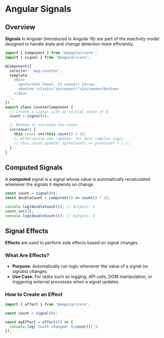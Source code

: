 # Angular Signals

## Overview

**Signals** in Angular (introduced in Angular 16) are part of the reactivity model designed to handle state 
and change detection more efficiently. 

```typescript
import { Component } from '@angular/core';
import { signal } from '@angular/core';

@Component({
  selector: 'app-counter',
  template: `
    <div>
      <p>Current Count: {{ count() }}</p>
      <button (click)="increase()">Increase</button>
    </div>
  `,
})
export class CounterComponent {
  // Create a signal with an initial value of 0
  count = signal(0);

  // Method to increase the count
  increase() {
    this.count.set(this.count() + 1);
    // Alternative use 'update' for more complex logic
    // this.count.update( (prevCount) => prevCount + 1 );
  }
}
```

## Computed Signals

A **computed** signal is a signal whose value is automatically recalculated whenever the signals it depends on change.

```typescript
const count = signal(0);
const doubleCount = computed(() => count() * 2);

console.log(doubleCount()); // Outputs: 0
count.set(2);
console.log(doubleCount()); // Outputs: 4
```

## Signal Effects

**Effects** are used to perform side effects based on signal changes.

### What Are Effects?
- **Purpose**: Automatically run logic whenever the value of a signal (or signals) changes.
- **Use Case**: For tasks such as logging, API calls, DOM manipulation, or triggering external processes when 
                a signal updates.

### How to Create an Effect

```typescript
import { effect } from '@angular/core';

const count = signal(0);

const myEffect = effect(() => {
  console.log(`Count changed: ${count()}`);
});

```
